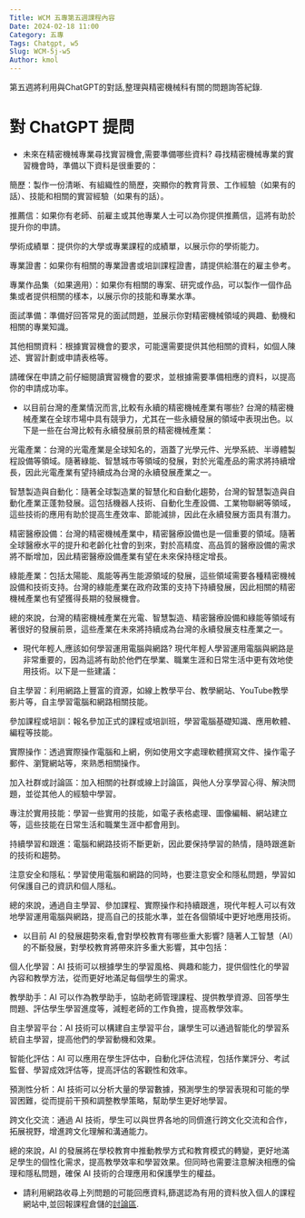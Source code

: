 ```yaml
---
Title: WCM 五專第五週課程內容
Date: 2024-02-18 11:00
Category: 五專
Tags: Chatgpt, w5
Slug: WCM-5j-w5
Author: kmol
---
```


第五週將利用與ChatGPT的對話,整理與精密機械科有關的問題詢答紀錄.

<!-- PELICAN_END_SUMMARY -->

# 對 ChatGPT 提問

- 未來在精密機械專業尋找實習機會,需要準備哪些資料?
尋找精密機械專業的實習機會時，準備以下資料是很重要的：

簡歷：製作一份清晰、有組織性的簡歷，突顯你的教育背景、工作經驗（如果有的話）、技能和相關的實習經驗（如果有的話）。

推薦信：如果你有老師、前雇主或其他專業人士可以為你提供推薦信，這將有助於提升你的申請。

學術成績單：提供你的大學或專業課程的成績單，以展示你的學術能力。

專業證書：如果你有相關的專業證書或培訓課程證書，請提供給潛在的雇主參考。

專業作品集（如果適用）：如果你有相關的專案、研究或作品，可以製作一個作品集或者提供相關的樣本，以展示你的技能和專業水準。

面試準備：準備好回答常見的面試問題，並展示你對精密機械領域的興趣、動機和相關的專業知識。

其他相關資料：根據實習機會的要求，可能還需要提供其他相關的資料，如個人陳述、實習計劃或申請表格等。

請確保在申請之前仔細閱讀實習機會的要求，並根據需要準備相應的資料，以提高你的申請成功率。

- 以目前台灣的產業情況而言,比較有永續的精密機械產業有哪些?
台灣的精密機械產業在全球市場中具有競爭力，尤其在一些永續發展的領域中表現出色。以下是一些在台灣比較有永續發展前景的精密機械產業：

光電產業：台灣的光電產業是全球知名的，涵蓋了光學元件、光學系統、半導體製程設備等領域。隨著綠能、智慧城市等領域的發展，對於光電產品的需求將持續增長，因此光電產業有望持續成為台灣的永續發展產業之一。

智慧製造與自動化：隨著全球製造業的智慧化和自動化趨勢，台灣的智慧製造與自動化產業正蓬勃發展。這包括機器人技術、自動化生產設備、工業物聯網等領域，這些技術的應用有助於提高生產效率、節能減排，因此在永續發展方面具有潛力。

精密醫療設備：台灣的精密機械產業中，精密醫療設備也是一個重要的領域。隨著全球醫療水平的提升和老齡化社會的到來，對於高精度、高品質的醫療設備的需求將不斷增加，因此精密醫療設備產業有望在未來保持穩定增長。

綠能產業：包括太陽能、風能等再生能源領域的發展，這些領域需要各種精密機械設備和技術支持。台灣的綠能產業在政府政策的支持下持續發展，因此相關的精密機械產業也有望獲得長期的發展機會。

總的來說，台灣的精密機械產業在光電、智慧製造、精密醫療設備和綠能等領域有著很好的發展前景，這些產業在未來將持續成為台灣的永續發展支柱產業之一。

- 現代年輕人,應該如何學習運用電腦與網路?
現代年輕人學習運用電腦與網路是非常重要的，因為這將有助於他們在學業、職業生涯和日常生活中更有效地使用技術。以下是一些建議：

自主學習：利用網路上豐富的資源，如線上教學平台、教學網站、YouTube教學影片等，自主學習電腦和網路相關技能。

參加課程或培訓：報名參加正式的課程或培訓班，學習電腦基礎知識、應用軟體、編程等技能。

實際操作：透過實際操作電腦和上網，例如使用文字處理軟體撰寫文件、操作電子郵件、瀏覽網站等，來熟悉相關操作。

加入社群或討論區：加入相關的社群或線上討論區，與他人分享學習心得、解決問題，並從其他人的經驗中學習。

專注於實用技能：學習一些實用的技能，如電子表格處理、圖像編輯、網站建立等，這些技能在日常生活和職業生涯中都會用到。

持續學習和跟進：電腦和網路技術不斷更新，因此要保持學習的熱情，隨時跟進新的技術和趨勢。

注意安全和隱私：學習使用電腦和網路的同時，也要注意安全和隱私問題，學習如何保護自己的資訊和個人隱私。

總的來說，通過自主學習、參加課程、實際操作和持續跟進，現代年輕人可以有效地學習運用電腦與網路，提高自己的技能水準，並在各個領域中更好地應用技術。

- 以目前 AI 的發展趨勢來看,會對學校教育有哪些重大影響?
隨著人工智慧（AI）的不斷發展，對學校教育將帶來許多重大影響，其中包括：

個人化學習：AI 技術可以根據學生的學習風格、興趣和能力，提供個性化的學習內容和教學方法，從而更好地滿足每個學生的需求。

教學助手：AI 可以作為教學助手，協助老師管理課程、提供教學資源、回答學生問題、評估學生學習進度等，減輕老師的工作負擔，提高教學效率。

自主學習平台：AI 技術可以構建自主學習平台，讓學生可以通過智能化的學習系統自主學習，提高他們的學習動機和效果。

智能化評估：AI 可以應用在學生評估中，自動化評估流程，包括作業評分、考試監督、學習成效評估等，提高評估的客觀性和效率。

預測性分析：AI 技術可以分析大量的學習數據，預測學生的學習表現和可能的學習困難，從而提前干預和調整教學策略，幫助學生更好地學習。

跨文化交流：通過 AI 技術，學生可以與世界各地的同儕進行跨文化交流和合作，拓展視野，增進跨文化理解和溝通能力。

總的來說，AI 的發展將在學校教育中推動教學方式和教育模式的轉變，更好地滿足學生的個性化需求，提高教學效率和學習效果。但同時也需要注意解決相應的倫理和隱私問題，確保 AI 技術的合理應用和保護學生的權益。

- 請利用網路收尋上列問題的可能回應資料,篩選認為有用的資料放入個人的課程網站中,並回報課程倉儲的[討論區](https://github.com/mdecycu/wcm2024/discussions/1).